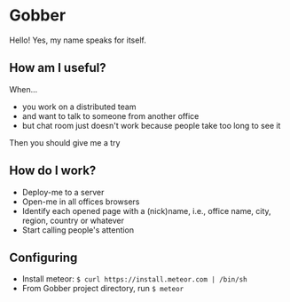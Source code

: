 Gobber
======

Hello! Yes, my name speaks for itself.

How am I useful?
---------------

When...
* you work on a distributed team
* and want to talk to someone from another office
* but chat room just doesn't work because people take too long to see it

Then you should give me a try

How do I work?
-------------

* Deploy-me to a server
* Open-me in all offices browsers
* Identify each opened page with a (nick)name, i.e., office name, city, region, country or whatever
* Start calling people's attention

Configuring
-----------

* Install meteor: `$ curl https://install.meteor.com | /bin/sh`
* From Gobber project directory, run `$ meteor`
